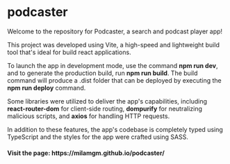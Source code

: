 # podcaster
Welcome to the repository for Podcaster, a search and podcast player app!

This project was developed using Vite, a high-speed and lightweight build tool that's ideal for build react applications.

To launch the app in development mode, use the command <b>npm run dev</b>, and to generate the production build, run <b>npm run build</b>. The build command will produce a .dist folder that can be deployed by executing the <b>npm run deploy</b> command.

Some libraries were utilized to deliver the app's capabilities, including <b>react-router-dom</b> for client-side routing, <b>dompurify</b> for neutralizing malicious scripts, and <b>axios</b> for handling HTTP requests.

In addition to these features, the app's codebase is completely typed using TypeScript and the styles for the app were crafted using SASS.

<h4><b>Visit the page: https://milamgm.github.io/podcaster/</b></h4>
